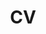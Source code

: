 ---
layout: cv
permalink: /assets/pdf/Shanmathi-Gnanabalan-CV.pdf
title: CV
nav: true
nav_order: 5
cv_pdf: Shanmathi-Gnanabalan-CV.pdf # you can also use external links here
description: My CV, available as both PDF and as this webpage. Simply click the pdf icon to download it.
toc:
  sidebar: left
---